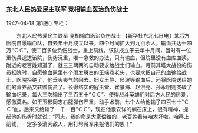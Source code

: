 ### 东北人民热爱民主联军  竞相输血医治负伤战士

1947-04-18
第1版()
专栏：

　　东北人民热爱民主联军
    竞相输血医治负伤战士
    【新华社东北七日电】某后方医院自愿输血队，自去年十月成立以来，四个月间扩大到九百余人，输血共达十四万“ＣＣ”，使二百多位负伤战士，重上前线。该队成立于去年十月间，当时有一位重伤兵送达该院，伤势沉重，唯一急救的办法，只有输血，但院里没有血库血浆，附近的老百姓知道了，就三三两两的自动要求给战士们输血。月前其塔大战役的伤员抵院时，自愿输血队里有个须发斑白的王端鼎老头，也要求把自己的血输给战士，医院拒绝了，他垂头丧气的回去。妇女王静、侯波等输血后，还将医院送给她们的营养品又转赠伤员了。长得结实的寇玉堂、崔景海、赵洪亮、孙永明则突破了输血纪录，每人三次输出了三百五十“ＣＣ”。使得战斗英雄们对后方人民的热爱，感激莫名。如王玉彬同志右腿弹伤严重，动手术前，七个人给他输了四百七十“ＣＣ”血，后来又给输了一千一百“ＣＣ”，现在他很安详的躺在床上，很有精神，提起他的伤势时就说：“同志，我的命是大家偿给的，老百姓看待咱太好啦，咱再上前线，一定多多消灭敌人，用打垮蒋军来报他们的恩！”
